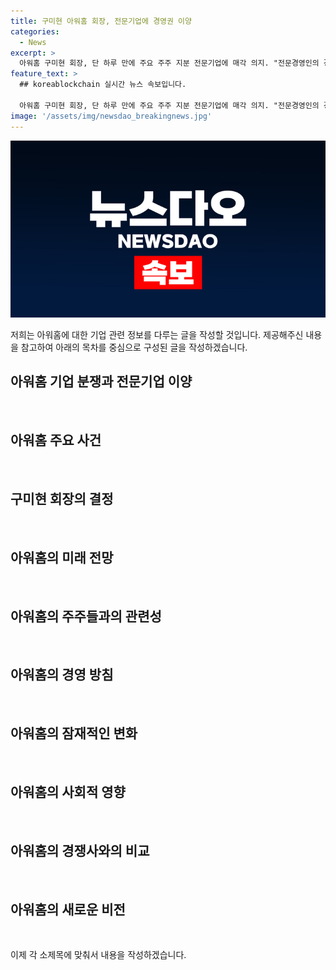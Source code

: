 ```yaml
---
title: 구미현 아워홈 회장, 전문기업에 경영권 이양
categories:
  - News
excerpt: >
  아워홈 구미현 회장, 단 하루 만에 주요 주주 지분 전문기업에 매각 의지. "전문경영인의 경영, 고용 승계 및 지위 보장 약속". 오너가 네 남매, 7년간 갈등으로 이미지 훼손. 구 회장, 경영권 공방 후 대표 회장 취임. 해결책과 관련, 노동조합 의견 적극 반영 약속. 반론에 대해 주주들의 찬반에 따라 결정된 사항이라고 설명.
feature_text: >
  ## koreablockchain 실시간 뉴스 속보입니다.

  아워홈 구미현 회장, 단 하루 만에 주요 주주 지분 전문기업에 매각 의지. "전문경영인의 경영, 고용 승계 및 지위 보장 약속". 오너가 네 남매, 7년간 갈등으로 이미지 훼손. 구 회장, 경영권 공방 후 대표 회장 취임. 해결책과 관련, 노동조합 의견 적극 반영 약속. 반론에 대해 주주들의 찬반에 따라 결정된 사항이라고 설명.
image: '/assets/img/newsdao_breakingnews.jpg'
---
```


<p><img src="/assets/img/newsdao_breakingnews.jpg" alt="koreablockchain 속보" /></p>

<p>저희는 아워홈에 대한 기업 관련 정보를 다루는 글을 작성할 것입니다. 제공해주신 내용을 참고하여 아래의 목차를 중심으로 구성된 글을 작성하겠습니다.</p>

<h2 data-ke-size="size26">아워홈 기업 분쟁과 전문기업 이양</h2>

<p data-ke-size="size16">&nbsp;</p>

<h2 data-ke-size="size24">아워홈 주요 사건</h2>

<p data-ke-size="size16">&nbsp;</p>

<h2 data-ke-size="size24">구미현 회장의 결정</h2>

<p data-ke-size="size16">&nbsp;</p>

<h2 data-ke-size="size24">아워홈의 미래 전망</h2>

<p data-ke-size="size16">&nbsp;</p>

<h2 data-ke-size="size24">아워홈의 주주들과의 관련성</h2>

<p data-ke-size="size16">&nbsp;</p>

<h2 data-ke-size="size24">아워홈의 경영 방침</h2>

<p data-ke-size="size16">&nbsp;</p>

<h2 data-ke-size="size24">아워홈의 잠재적인 변화</h2>

<p data-ke-size="size16">&nbsp;</p>

<h2 data-ke-size="size24">아워홈의 사회적 영향</h2>

<p data-ke-size="size16">&nbsp;</p>

<h2 data-ke-size="size24">아워홈의 경쟁사와의 비교</h2>

<p data-ke-size="size16">&nbsp;</p>

<h2 data-ke-size="size24">아워홈의 새로운 비전</h2>

<p data-ke-size="size16">&nbsp;</p>

<p>이제 각 소제목에 맞춰서 내용을 작성하겠습니다.</p>

